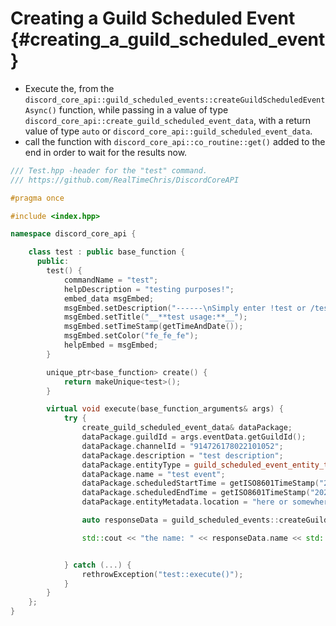 Creating a Guild Scheduled Event {#creating_a_guild_scheduled_event}
============
- Execute the, from the `discord_core_api::guild_scheduled_events::createGuildScheduledEventAsync()` function, while passing in a value of type `discord_core_api::create_guild_scheduled_event_data`, with a return value of type `auto` or `discord_core_api::guild_scheduled_event_data`.
- call the function with `discord_core_api::co_routine::get()` added to the end in order to wait for the results now.

```cpp
/// Test.hpp -header for the "test" command.
/// https://github.com/RealTimeChris/DiscordCoreAPI

#pragma once

#include <index.hpp>

namespace discord_core_api {

	class test : public base_function {
	  public:
		test() {
			commandName = "test";
			helpDescription = "testing purposes!";
			embed_data msgEmbed;
			msgEmbed.setDescription("------\nSimply enter !test or /test!\n------");
			msgEmbed.setTitle("__**test usage:**__");
			msgEmbed.setTimeStamp(getTimeAndDate());
			msgEmbed.setColor("fe_fe_fe");
			helpEmbed = msgEmbed;
		}

		unique_ptr<base_function> create() {
			return makeUnique<test>();
		}

		virtual void execute(base_function_arguments& args) {
			try {
				create_guild_scheduled_event_data& dataPackage;
				dataPackage.guildId = args.eventData.getGuildId();
				dataPackage.channelId = "914726178022101052";
				dataPackage.description = "test description";
				dataPackage.entityType = guild_scheduled_event_entity_type::STAGE_INSTANCE;
				dataPackage.name = "test event";
				dataPackage.scheduledStartTime = getISO8601TimeStamp("2021", "11", "30", "12", "10", "0");
				dataPackage.scheduledEndTime = getISO8601TimeStamp("2021", "11", "30", "14", "10", "0");
				dataPackage.entityMetadata.location = "here or somewhere else!";

				auto responseData = guild_scheduled_events::createGuildScheduledEventAsync(const& dataPackage).get();

				std::cout << "the name: " << responseData.name << std::endl;


			} catch (...) {
				rethrowException("test::execute()");
			}
		}
	};
}
```
